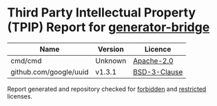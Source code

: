 # Third Party Intellectual Property (TPIP) Report for [generator-bridge](https://github.com/Open-CMSIS-Pack/generator-bridge)

| __Name__ | __Version__ | __Licence__ |
|----------|-------------|-------------|
| cmd/cmd | Unknown  | [Apache-2.0](Unknown) |
| github.com/google/uuid | v1.3.1  | [BSD-3-Clause](https://github.com/google/uuid/blob/v1.3.1/LICENSE) |

Report generated and repository checked for [forbidden](https://github.com/google/licenseclassifier/blob/842c0d70d7027215932deb13801890992c9ba364/license_type.go#L323) and [restricted](https://github.com/google/licenseclassifier/blob/842c0d70d7027215932deb13801890992c9ba364/license_type.go#L176) licenses.
